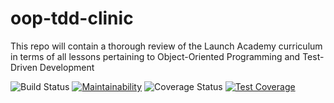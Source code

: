 # oop-tdd-clinic

This repo will contain a thorough review of the Launch Academy curriculum in terms of all lessons pertaining to Object-Oriented Programming and Test-Driven Development

![Build Status](https://codeship.com/projects/495f8a30-957a-0135-d3a5-76c7e774f4cb/status?branch=master)
[![Maintainability](https://api.codeclimate.com/v1/badges/69d6ab150a02e4196f10/maintainability)](https://codeclimate.com/github/mikesilb/oop-tdd-clinic/maintainability)
![Coverage Status](https://coveralls.io/repos/mikesilb/oop-tdd-clinic/badge.svg?branch=master)
[![Test Coverage](https://codeclimate.com/github/mikesilb/oop-tdd-clinics/badges/coverage.svg)](https://codeclimate.com/github/mikesilb/oop-tdd-clinic/coverage)

